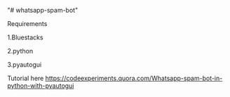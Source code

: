 "# whatsapp-spam-bot" 

Requirements

1.Bluestacks

2.python

3.pyautogui

Tutorial here https://codeexperiments.quora.com/Whatsapp-spam-bot-in-python-with-pyautogui
